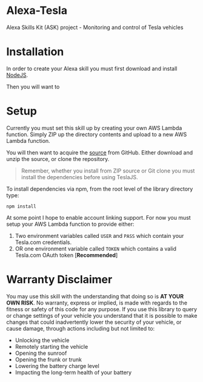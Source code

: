 # Alexa-Tesla
Alexa Skills Kit (ASK) project - Monitoring and control of Tesla vehicles

# Installation

In order to create your Alexa skill you must first download and install [NodeJS](http://nodejs.org).

Then you will want to 

# Setup

Currently you must set this skill up by creating your own AWS Lambda function.  Simply ZIP up the directory
contents and upload to a new AWS Lambda function.

You will then want to acquire the [source](https://github.com/mseminatore/alexa-tesla) from GitHub.
Either download and unzip the source, or clone the repository.

>Remember, whether you install from ZIP source or Git clone you must install the dependencies before using TeslaJS.

To install dependencies via npm, from the root level of the library directory type:

    npm install

At some point I hope to enable account linking support.  For now you must setup your AWS Lambda function to
provide either:

1. Two environment variables called `USER` and `PASS` which contain your Tesla.com credentials.
2. OR one environment variable called `TOKEN` which contains a valid Tesla.com OAuth token [**Recommended**]

# Warranty Disclaimer

You may use this skill with the understanding that doing so is **AT YOUR OWN RISK**.  No warranty, express or implied, 
is made with regards to the fitness or safety of this code for any purpose.  If you use this library to query or change 
settings of your vehicle you understand that it is possible to make changes that could inadvertently lower the security 
of your vehicle, or cause damage, through actions including but not limited to:

* Unlocking the vehicle
* Remotely starting the vehicle
* Opening the sunroof
* Opening the frunk or trunk
* Lowering the battery charge level
* Impacting the long-term health of your battery

